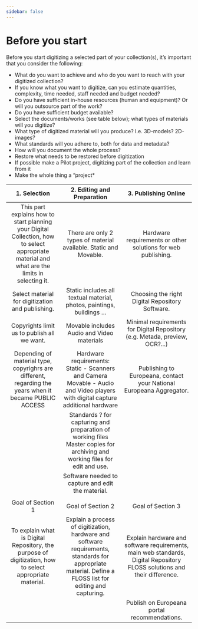 ```yaml
---
sidebar: false
---
```

# Before you start

Before you start digitizing a selected part of your collection(s), it’s important that you consider the following:

* What do you want to achieve and who do you want to reach with your digitized collection?
* If you know what you want to digitize, can you estimate quantities, complexity, time needed, staff needed and budget needed?
* Do you have sufficient in-house resources (human and equipment)? Or will you outsource part of the work?
* Do you have sufficient budget available?
* Select the documents/works (see table below); what types of materials will you digitize?
* What type of digitized material will you produce? I.e. 3D-models? 2D-images?
* What standards will you adhere to, both for data and metadata?
* How will you document the whole process?  
* Restore what needs to be restored before digitization
* If possible make a Pilot project, digitizing part of the collection and learn from it
* Make the whole thing a “project*

|                                                                  1. Selection                                                                 |                                                                 2. Editing and Preparation                                                                |                                                   3. Publishing Online                                                   |
|:---------------------------------------------------------------------------------------------------------------------------------------------:|:---------------------------------------------------------------------------------------------------------------------------------------------------------:|:------------------------------------------------------------------------------------------------------------------------:|
| This part explains how to start planning your Digital Collection, how to select appropriate material and what are the limits in selecting it. |                                             There are only 2 types of material available. Static and Movable.                                             |                               Hardware requirements or other solutions for web publishing.                               |
|                                                Select material for digitization and publishing.                                               |                                            Static includes all textual material, photos, paintings, buildings …                                           |                                      Choosing the right Digital Repository Software.                                     |
|                                                  Copyrights limit us to publish all we want.                                                  |                                                         Movable includes Audio and Video materials                                                        |                        Minimal requirements for Digital Repository (e.g. Metada, preview, OCR?...)                       |
|                     Depending of material type, copyrighrs are different, regarding the years when it became PUBLIC ACCESS                    |               Hardware requirements: Static - Scanners and Camera Movable - Audio and Video players with digital capture additional hardware              |                           Publishing to Europeana, contact your National Europeana Aggregator.                           |
|                                                                                                                                               |                 Standards ? for capturing and preparation of working files Master copies for archiving and working files for edit and use.                |                                                                                                                          |
|                                                                                                                                               |                                                     Software needed to capture and edit the material.                                                     |                                                                                                                          |
|                                                                                                                                               |                                                                                                                                                           |                                                                                                                          |
|                                                               Goal of Section 1                                                               |                                                                     Goal of Section 2                                                                     |                                                     Goal of Section 3                                                    |
|                    To explain what is Digital Repository, the purpose of digitization, how to select appropriate material.                    | Explain a process of digitization, hardware and software requirements, standards for appropriate material. Define a FLOSS list for editing and capturing. | Explain hardware and software requirements, main web standards, Digital Repository FLOSS solutions and their difference. |
|                                                                                                                                               |                                                                                                                                                           |                                       Publish on Europeana portal recommendations.                                       |
